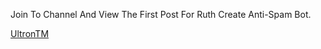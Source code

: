 Join To Channel And View The First Post For Ruth Create Anti-Spam Bot.



[UltronTM](https://telegram.me/UltronTM)
